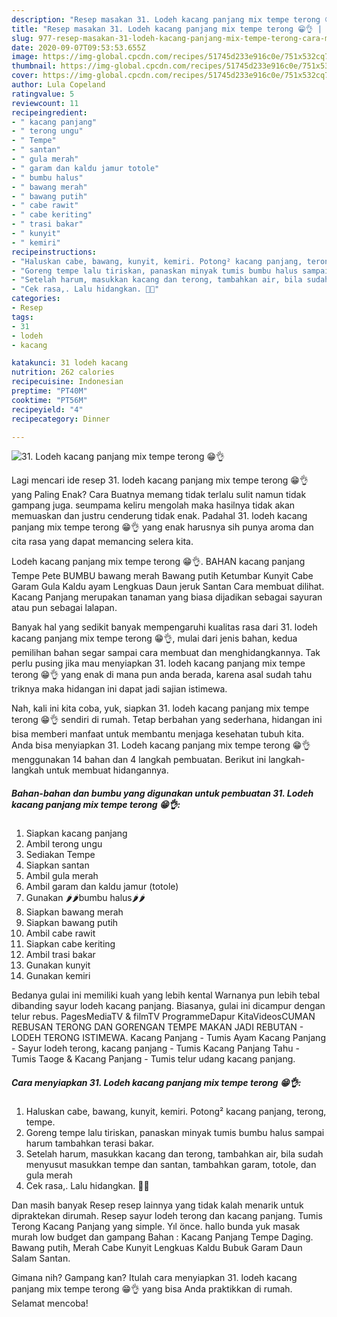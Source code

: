 ```yaml
---
description: "Resep masakan 31. Lodeh kacang panjang mix tempe terong 😁👌 | Cara Masak 31. Lodeh kacang panjang mix tempe terong 😁👌 Yang Lezat Sekali"
title: "Resep masakan 31. Lodeh kacang panjang mix tempe terong 😁👌 | Cara Masak 31. Lodeh kacang panjang mix tempe terong 😁👌 Yang Lezat Sekali"
slug: 977-resep-masakan-31-lodeh-kacang-panjang-mix-tempe-terong-cara-masak-31-lodeh-kacang-panjang-mix-tempe-terong-yang-lezat-sekali
date: 2020-09-07T09:53:53.655Z
image: https://img-global.cpcdn.com/recipes/51745d233e916c0e/751x532cq70/31-lodeh-kacang-panjang-mix-tempe-terong-😁👌-foto-resep-utama.jpg
thumbnail: https://img-global.cpcdn.com/recipes/51745d233e916c0e/751x532cq70/31-lodeh-kacang-panjang-mix-tempe-terong-😁👌-foto-resep-utama.jpg
cover: https://img-global.cpcdn.com/recipes/51745d233e916c0e/751x532cq70/31-lodeh-kacang-panjang-mix-tempe-terong-😁👌-foto-resep-utama.jpg
author: Lula Copeland
ratingvalue: 5
reviewcount: 11
recipeingredient:
- " kacang panjang"
- " terong ungu"
- " Tempe"
- " santan"
- " gula merah"
- " garam dan kaldu jamur totole"
- " bumbu halus"
- " bawang merah"
- " bawang putih"
- " cabe rawit"
- " cabe keriting"
- " trasi bakar"
- " kunyit"
- " kemiri"
recipeinstructions:
- "Haluskan cabe, bawang, kunyit, kemiri. Potong² kacang panjang, terong, tempe."
- "Goreng tempe lalu tiriskan, panaskan minyak tumis bumbu halus sampai harum tambahkan terasi bakar."
- "Setelah harum, masukkan kacang dan terong, tambahkan air, bila sudah menyusut masukkan tempe dan santan, tambahkan garam, totole, dan gula merah"
- "Cek rasa,. Lalu hidangkan. 🤗😙"
categories:
- Resep
tags:
- 31
- lodeh
- kacang

katakunci: 31 lodeh kacang 
nutrition: 262 calories
recipecuisine: Indonesian
preptime: "PT40M"
cooktime: "PT56M"
recipeyield: "4"
recipecategory: Dinner

---
```



![31. Lodeh kacang panjang mix tempe terong 😁👌](https://img-global.cpcdn.com/recipes/51745d233e916c0e/751x532cq70/31-lodeh-kacang-panjang-mix-tempe-terong-😁👌-foto-resep-utama.jpg)

Lagi mencari ide resep 31. lodeh kacang panjang mix tempe terong 😁👌 yang Paling Enak? Cara Buatnya memang tidak terlalu sulit namun tidak gampang juga. seumpama keliru mengolah maka hasilnya tidak akan memuaskan dan justru cenderung tidak enak. Padahal 31. lodeh kacang panjang mix tempe terong 😁👌 yang enak harusnya sih punya aroma dan cita rasa yang dapat memancing selera kita.

Lodeh kacang panjang mix tempe terong 😁👌. BAHAN kacang panjang Tempe Pete BUMBU bawang merah Bawang putih Ketumbar Kunyit Cabe Garam Gula Kaldu ayam Lengkuas Daun jeruk Santan Cara membuat dilihat. Kacang Panjang merupakan tanaman yang biasa dijadikan sebagai sayuran atau pun sebagai lalapan.

Banyak hal yang sedikit banyak mempengaruhi kualitas rasa dari 31. lodeh kacang panjang mix tempe terong 😁👌, mulai dari jenis bahan, kedua pemilihan bahan segar sampai cara membuat dan menghidangkannya. Tak perlu pusing jika mau menyiapkan 31. lodeh kacang panjang mix tempe terong 😁👌 yang enak di mana pun anda berada, karena asal sudah tahu triknya maka hidangan ini dapat jadi sajian istimewa.


Nah, kali ini kita coba, yuk, siapkan 31. lodeh kacang panjang mix tempe terong 😁👌 sendiri di rumah. Tetap berbahan yang sederhana, hidangan ini bisa memberi manfaat untuk membantu menjaga kesehatan tubuh kita. Anda bisa menyiapkan 31. Lodeh kacang panjang mix tempe terong 😁👌 menggunakan 14 bahan dan 4 langkah pembuatan. Berikut ini langkah-langkah untuk membuat hidangannya.

<!--inarticleads1-->

##### Bahan-bahan dan bumbu yang digunakan untuk pembuatan 31. Lodeh kacang panjang mix tempe terong 😁👌:

1. Siapkan  kacang panjang
1. Ambil  terong ungu
1. Sediakan  Tempe
1. Siapkan  santan
1. Ambil  gula merah
1. Ambil  garam dan kaldu jamur (totole)
1. Gunakan  🌶️🌶️bumbu halus🌶️🌶️
1. Siapkan  bawang merah
1. Siapkan  bawang putih
1. Ambil  cabe rawit
1. Siapkan  cabe keriting
1. Ambil  trasi bakar
1. Gunakan  kunyit
1. Gunakan  kemiri


Bedanya gulai ini memiliki kuah yang lebih kental Warnanya pun lebih tebal dibanding sayur lodeh kacang panjang. Biasanya, gulai ini dicampur dengan telur rebus. PagesMediaTV &amp; filmTV ProgrammeDapur KitaVideosCUMAN REBUSAN TERONG DAN GORENGAN TEMPE MAKAN JADI REBUTAN - LODEH TERONG ISTIMEWA. Kacang Panjang - Tumis Ayam Kacang Panjang - Sayur lodeh terong, kacang panjang - Tumis Kacang Panjang Tahu - Tumis Taoge &amp; Kacang Panjang - Tumis telur udang kacang panjang. 

<!--inarticleads2-->

##### Cara menyiapkan 31. Lodeh kacang panjang mix tempe terong 😁👌:

1. Haluskan cabe, bawang, kunyit, kemiri. Potong² kacang panjang, terong, tempe.
1. Goreng tempe lalu tiriskan, panaskan minyak tumis bumbu halus sampai harum tambahkan terasi bakar.
1. Setelah harum, masukkan kacang dan terong, tambahkan air, bila sudah menyusut masukkan tempe dan santan, tambahkan garam, totole, dan gula merah
1. Cek rasa,. Lalu hidangkan. 🤗😙


Dan masih banyak Resep resep lainnya yang tidak kalah menarik untuk dipraktekan dirumah. Resep sayur lodeh terong dan kacang panjang. Tumis Terong Kacang Panjang yang simple. Yıl önce. hallo bunda yuk masak murah low budget dan gampang Bahan : Kacang Panjang Tempe Daging. Bawang putih, Merah Cabe Kunyit Lengkuas Kaldu Bubuk Garam Daun Salam Santan. 

Gimana nih? Gampang kan? Itulah cara menyiapkan 31. lodeh kacang panjang mix tempe terong 😁👌 yang bisa Anda praktikkan di rumah. Selamat mencoba!
